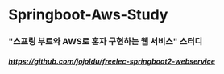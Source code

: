 # Springboot-Aws-Study
### "스프링 부트와 AWS로 혼자 구현하는 웹 서비스" 스터디


##### https://github.com/jojoldu/freelec-springboot2-webservice
